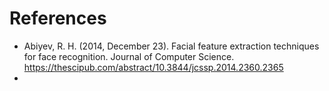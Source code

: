 # References
- Abiyev, R. H. (2014, December 23). Facial feature extraction techniques for face recognition. Journal of Computer Science. https://thescipub.com/abstract/10.3844/jcssp.2014.2360.2365
- 